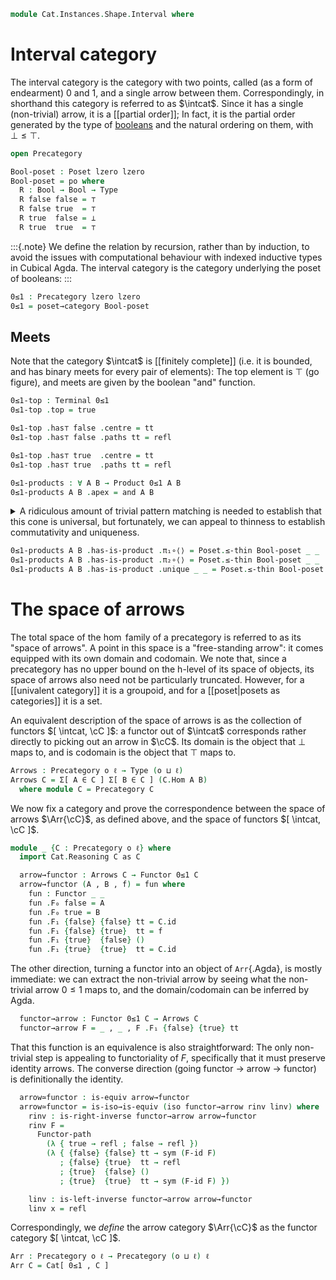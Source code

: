 <!--
```agda
open import Cat.Instances.Functor
open import Cat.Diagram.Terminal
open import Cat.Diagram.Product
open import Cat.Prelude

open import Data.Bool

open import Order.Base
open import Order.Cat

import Order.Reasoning as Poset
```
-->

```agda
module Cat.Instances.Shape.Interval where
```

<!--
```agda
open is-product
open Terminal
open Product
open Functor
```
-->

# Interval category

The interval category is the category with two points, called (as a form
of endearment) $0$ and $1$, and a single arrow between them.
Correspondingly, in shorthand this category is referred to as $\intcat$.
Since it has a single (non-trivial) arrow, it is a [[partial order]]; In fact,
it is the partial order generated by the type of [booleans] and the natural
ordering on them, with $\bot \le \top$.

[booleans]: Data.Bool.html

```agda
open Precategory

Bool-poset : Poset lzero lzero
Bool-poset = po where
  R : Bool → Bool → Type
  R false false = ⊤
  R false true  = ⊤
  R true  false = ⊥
  R true  true  = ⊤
```

:::{.note}
We define the relation by recursion, rather than by induction,
to avoid the issues with computational behaviour with indexed inductive
types in Cubical Agda. The interval category is the category underlying
the poset of booleans:
:::

<!--
```agda
  Rrefl : ∀ {x} → R x x
  Rrefl {false} = tt
  Rrefl {true} = tt

  Rtrans : ∀ {x y z} → R x y → R y z → R x z
  Rtrans {false} {false} {false} tt tt = tt
  Rtrans {false} {false} {true}  tt tt = tt
  Rtrans {false} {true}  {false} tt ()
  Rtrans {false} {true}  {true}  tt tt = tt
  Rtrans {true}  {false} {false} () tt
  Rtrans {true}  {false} {true}  () tt
  Rtrans {true}  {true}  {false} tt ()
  Rtrans {true}  {true}  {true}  tt tt = tt

  Rantisym : ∀ {x y} → R x y → R y x → x ≡ y
  Rantisym {false} {false} tt tt = refl
  Rantisym {false} {true}  tt ()
  Rantisym {true}  {false} () tt
  Rantisym {true}  {true}  tt tt = refl

  Rprop : ∀ {x y} (p q : R x y) → p ≡ q
  Rprop {false} {false} tt tt = refl
  Rprop {false} {true}  tt tt = refl
  Rprop {true}  {false} () ()
  Rprop {true}  {true}  tt tt = refl

  po : Poset _ _
  po .Poset.Ob = Bool
  po .Poset._≤_ = R
  po .Poset.≤-thin = Rprop
  po .Poset.≤-refl = Rrefl
  po .Poset.≤-trans = Rtrans
  po .Poset.≤-antisym = Rantisym
```
-->

```agda
0≤1 : Precategory lzero lzero
0≤1 = poset→category Bool-poset
```

## Meets

Note that the category $\intcat$ is [[finitely complete]] (i.e. it is
bounded, and has binary meets for every pair of elements): The top
element is $\top$ (go figure), and meets are given by the boolean "and"
function.

```agda
0≤1-top : Terminal 0≤1
0≤1-top .top = true

0≤1-top .has⊤ false .centre = tt
0≤1-top .has⊤ false .paths tt = refl

0≤1-top .has⊤ true  .centre = tt
0≤1-top .has⊤ true  .paths tt = refl

0≤1-products : ∀ A B → Product 0≤1 A B
0≤1-products A B .apex = and A B
```

<details>
<summary>
A ridiculous amount of trivial pattern matching is needed to establish
that this cone is universal, but fortunately, we can appeal to thinness
to establish commutativity and uniqueness.
</summary>

```agda
0≤1-products false false .π₁ = tt
0≤1-products false true  .π₁ = tt
0≤1-products true  false .π₁ = tt
0≤1-products true  true  .π₁ = tt

0≤1-products false false .π₂ = tt
0≤1-products false true  .π₂ = tt
0≤1-products true  false .π₂ = tt
0≤1-products true  true  .π₂ = tt

0≤1-products A B .has-is-product .⟨_,_⟩ = meet _ _ _ where
  meet : ∀ A B Q (p : Hom 0≤1 Q A) (q : Hom 0≤1 Q B) → Hom 0≤1 Q (and A B)
  meet false false false tt tt = tt
  meet false false true  () ()
  meet false true  false tt tt = tt
  meet false true  true  () tt
  meet true  false false tt tt = tt
  meet true  false true  tt ()
  meet true  true  false tt tt = tt
  meet true  true  true  tt tt = tt
```

</details>

```agda
0≤1-products A B .has-is-product .π₁∘⟨⟩ = Poset.≤-thin Bool-poset _ _
0≤1-products A B .has-is-product .π₂∘⟨⟩ = Poset.≤-thin Bool-poset _ _
0≤1-products A B .has-is-product .unique _ _ = Poset.≤-thin Bool-poset _ _
```

# The space of arrows

The total space of the $\hom$ family of a precategory is referred to as
its "space of arrows". A point in this space is a "free-standing arrow":
it comes equipped with its own domain and codomain. We note that, since
a precategory has no upper bound on the h-level of its space of objects,
its space of arrows also need not be particularly truncated. However,
for a [[univalent category]] it is a groupoid, and for a [[poset|posets
as categories]] it is a set.

An equivalent description of the space of arrows is as the collection of
functors $[ \intcat, \cC ]$: a functor out of $\intcat$ corresponds
rather directly to picking out an arrow in $\cC$. Its domain is the
object that $\bot$ maps to, and is codomain is the object that $\top$
maps to.

<!--
```agda
private variable
  o ℓ : Level
```
-->

```agda
Arrows : Precategory o ℓ → Type (o ⊔ ℓ)
Arrows C = Σ[ A ∈ C ] Σ[ B ∈ C ] (C.Hom A B)
  where module C = Precategory C
```

<!--
```agda
module _ (C : Precategory o ℓ) where
  Hom→Arrow : {a b : Ob C} → Hom C a b → Arrows C
  Hom→Arrow f = _ , _ , f

  Arrows-path
    : {a b : Arrows C}
    → (p : a .fst ≡ b .fst)
    → (q : a .snd .fst ≡ b .snd .fst)
    → PathP (λ i → Hom C (p i) (q i)) (a .snd .snd) (b .snd .snd)
    → a ≡ b
  Arrows-path p q r i = p i , q i , r i
```
-->

We now fix a category and prove the correspondence between the space of
arrows $\Arr{\cC}$, as defined above, and the space of functors $[
\intcat, \cC ]$.

```agda
module _ {C : Precategory o ℓ} where
  import Cat.Reasoning C as C

  arrow→functor : Arrows C → Functor 0≤1 C
  arrow→functor (A , B , f) = fun where
    fun : Functor _ _
    fun .F₀ false = A
    fun .F₀ true = B
    fun .F₁ {false} {false} tt = C.id
    fun .F₁ {false} {true}  tt = f
    fun .F₁ {true}  {false} ()
    fun .F₁ {true}  {true}  tt = C.id
```

<!--
```agda
    fun .F-id {false} = refl
    fun .F-id {true} = refl
    fun .F-∘ {false} {false} {false} tt tt = sym (C.idl _)
    fun .F-∘ {false} {false} {true}  tt tt = sym (C.idr _)
    fun .F-∘ {false} {true}  {false} () g
    fun .F-∘ {false} {true}  {true}  tt tt = sym (C.idl _)
    fun .F-∘ {true}  {false} {false} tt ()
    fun .F-∘ {true}  {false} {true}  tt ()
    fun .F-∘ {true}  {true}  {false} () g
    fun .F-∘ {true}  {true}  {true}  tt tt = sym (C.idr _)
```
-->

The other direction, turning a functor into an object of `Arr`{.Agda},
is mostly immediate: we can extract the non-trivial arrow by seeing what
the non-trivial arrow $0 \le 1$ maps to, and the domain/codomain can be
inferred by Agda.

```agda
  functor→arrow : Functor 0≤1 C → Arrows C
  functor→arrow F = _ , _ , F .F₁ {false} {true} tt
```

That this function is an equivalence is also straightforward: The only
non-trivial step is appealing to functoriality of $F$, specifically that
it must preserve identity arrows. The converse direction (going functor
→ arrow → functor) is definitionally the identity.

```agda
  arrow≃functor : is-equiv arrow→functor
  arrow≃functor = is-iso→is-equiv (iso functor→arrow rinv linv) where
    rinv : is-right-inverse functor→arrow arrow→functor
    rinv F =
      Functor-path
        (λ { true → refl ; false → refl })
        (λ { {false} {false} tt → sym (F-id F)
           ; {false} {true}  tt → refl
           ; {true}  {false} ()
           ; {true}  {true}  tt → sym (F-id F) })

    linv : is-left-inverse functor→arrow arrow→functor
    linv x = refl
```

Correspondingly, we _define_ the arrow category $\Arr{\cC}$ as the
functor category $[ \intcat, \cC ]$.

```agda
Arr : Precategory o ℓ → Precategory (o ⊔ ℓ) ℓ
Arr C = Cat[ 0≤1 , C ]
```
